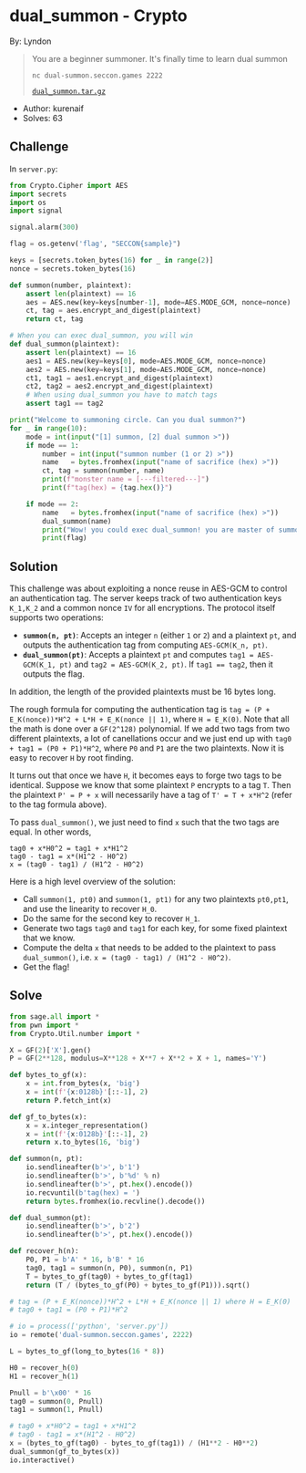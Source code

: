 # dual_summon - Crypto

By: Lyndon

> You are a beginner summoner. It's finally time to learn dual summon
>
> `nc dual-summon.seccon.games 2222`
> 
> [`dual_summon.tar.gz`]([https://storage.googleapis.com/hitcon-ctf-2024-qual-attachment/brokenshare/brokenshare-4af73c97cbac939d9eade6a32503050a7403ba47.tar.gz](https://score.quals.seccon.jp/api/download?key=quals202413%2Fdual_summon.tar.gz))
>
- Author: kurenaif
- Solves: 63

## Challenge

In `server.py`:

```py
from Crypto.Cipher import AES
import secrets
import os
import signal

signal.alarm(300)

flag = os.getenv('flag', "SECCON{sample}")

keys = [secrets.token_bytes(16) for _ in range(2)]
nonce = secrets.token_bytes(16)

def summon(number, plaintext):
    assert len(plaintext) == 16
    aes = AES.new(key=keys[number-1], mode=AES.MODE_GCM, nonce=nonce)
    ct, tag = aes.encrypt_and_digest(plaintext)
    return ct, tag

# When you can exec dual_summon, you will win
def dual_summon(plaintext):
    assert len(plaintext) == 16
    aes1 = AES.new(key=keys[0], mode=AES.MODE_GCM, nonce=nonce)
    aes2 = AES.new(key=keys[1], mode=AES.MODE_GCM, nonce=nonce)
    ct1, tag1 = aes1.encrypt_and_digest(plaintext)
    ct2, tag2 = aes2.encrypt_and_digest(plaintext)
    # When using dual_summon you have to match tags
    assert tag1 == tag2

print("Welcome to summoning circle. Can you dual summon?")
for _ in range(10):
    mode = int(input("[1] summon, [2] dual summon >"))
    if mode == 1:
        number = int(input("summon number (1 or 2) >"))
        name   = bytes.fromhex(input("name of sacrifice (hex) >"))
        ct, tag = summon(number, name)
        print(f"monster name = [---filtered---]")
        print(f"tag(hex) = {tag.hex()}")

    if mode == 2:
        name   = bytes.fromhex(input("name of sacrifice (hex) >"))
        dual_summon(name)
        print("Wow! you could exec dual_summon! you are master of summoner!")
        print(flag)
```

## Solution

This challenge was about exploiting a nonce reuse in AES-GCM to control an authentication tag. The server keeps track of two authentication keys `K_1,K_2`
and a common nonce `IV` for all encryptions. The protocol itself supports two operations:
- **`summon(n, pt)`**: Accepts an integer `n` (either `1` or `2`) and a plaintext `pt`, and outputs the authentication tag from computing `AES-GCM(K_n, pt)`.
- **`dual_summon(pt)`**: Accepts a plaintext `pt` and computes `tag1 = AES-GCM(K_1, pt)` and `tag2 = AES-GCM(K_2, pt)`. If `tag1 == tag2`, then it outputs the flag.

In addition, the length of the provided plaintexts must be 16 bytes long.

The rough formula for computing the authentication tag is `tag = (P + E_K(nonce))*H^2 + L*H + E_K(nonce || 1)`, where `H = E_K(0)`.
Note that all the math is done over a `GF(2^128)` polynomial. If we add two tags from two different plaintexts, a lot of canellations occur and we just end up with
`tag0 + tag1 = (P0 + P1)*H^2`, where `P0` and `P1` are the two plaintexts. Now it is easy to recover `H` by root finding.

It turns out that once we have `H`, it becomes eays to forge two tags to be identical. Suppose we know that some plaintext `P` encrypts to a tag `T`. Then the plaintext
`P' = P + x` will necessarily have a tag of `T' = T + x*H^2` (refer to the tag formula above).

To pass `dual_summon()`, we just need to find `x` such that the two tags are equal. In other words,
```
tag0 + x*H0^2 = tag1 + x*H1^2
tag0 - tag1 = x*(H1^2 - H0^2)
x = (tag0 - tag1) / (H1^2 - H0^2)
```

Here is a high level overview of the solution:
- Call `summon(1, pt0)` and `summon(1, pt1)` for any two plaintexts `pt0,pt1`, and use the linearity to recover `H_0`.
- Do the same for the second key to recover `H_1`.
- Generate two tags `tag0` and `tag1` for each key, for some fixed plaintext that we know.
- Compute the delta `x` that needs to be added to the plaintext to pass `dual_summon()`, i.e. `x = (tag0 - tag1) / (H1^2 - H0^2)`.
- Get the flag!

## Solve

```py
from sage.all import *
from pwn import *
from Crypto.Util.number import *

X = GF(2)['X'].gen()
P = GF(2**128, modulus=X**128 + X**7 + X**2 + X + 1, names='Y')

def bytes_to_gf(x):
    x = int.from_bytes(x, 'big')
    x = int(f'{x:0128b}'[::-1], 2)
    return P.fetch_int(x)

def gf_to_bytes(x):
    x = x.integer_representation()
    x = int(f'{x:0128b}'[::-1], 2)
    return x.to_bytes(16, 'big')

def summon(n, pt):
    io.sendlineafter(b'>', b'1')
    io.sendlineafter(b'>', b'%d' % n)
    io.sendlineafter(b'>', pt.hex().encode())
    io.recvuntil(b'tag(hex) = ')
    return bytes.fromhex(io.recvline().decode())

def dual_summon(pt):
    io.sendlineafter(b'>', b'2')
    io.sendlineafter(b'>', pt.hex().encode())

def recover_h(n):
    P0, P1 = b'A' * 16, b'B' * 16
    tag0, tag1 = summon(n, P0), summon(n, P1)
    T = bytes_to_gf(tag0) + bytes_to_gf(tag1)
    return (T / (bytes_to_gf(P0) + bytes_to_gf(P1))).sqrt()

# tag = (P + E_K(nonce))*H^2 + L*H + E_K(nonce || 1) where H = E_K(0)
# tag0 + tag1 = (P0 + P1)*H^2

# io = process(['python', 'server.py'])
io = remote('dual-summon.seccon.games', 2222)

L = bytes_to_gf(long_to_bytes(16 * 8))

H0 = recover_h(0)
H1 = recover_h(1)

Pnull = b'\x00' * 16
tag0 = summon(0, Pnull)
tag1 = summon(1, Pnull)

# tag0 + x*H0^2 = tag1 + x*H1^2
# tag0 - tag1 = x*(H1^2 - H0^2)
x = (bytes_to_gf(tag0) - bytes_to_gf(tag1)) / (H1**2 - H0**2)
dual_summon(gf_to_bytes(x))
io.interactive()
```
